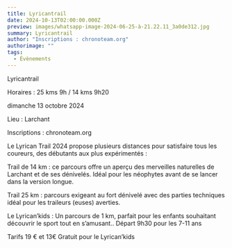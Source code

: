 ```yaml
---
title: Lyricantrail
date: 2024-10-13T02:00:00.000Z
preview: images/whatsapp-image-2024-06-25-à-21.22.11_3a0de312.jpg
summary: Lyricantrail
author: "Inscriptions : chronoteam.org"
authorimage: ""
tags:
  - Évènements
---
```

Lyricantrail

Horaires : 25 kms 9h / 14 kms 9h20

dimanche 13 octobre 2024

Lieu : Larchant

Inscriptions : chronoteam.org

Le Lyrican Trail 2024 propose plusieurs distances pour satisfaire tous les coureurs, des débutants aux plus expérimentés :

Trail de 14 km : ce parcours offre un aperçu des merveilles naturelles de Larchant et de ses dénivelés. Idéal pour les néophytes avant de se lancer dans la version longue.

Trail 25 km : parcours exigeant au fort dénivelé avec des parties techniques idéal pour les traileurs (euses) averties.

Le Lyrican’kids : Un parcours de 1 km, parfait pour les enfants souhaitant découvrir le sport tout en s’amusant.. Départ 9h30 pour les 7-11 ans

Tarifs 19 € et 13€ Gratuit pour le Lyrican’kids



![]()
